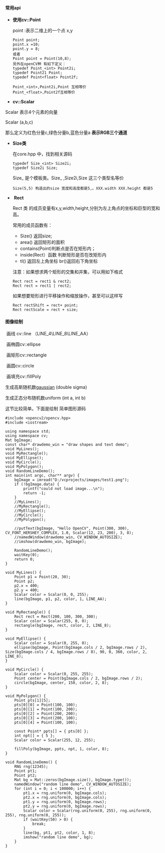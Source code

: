 #### 常用api

- **使用cv::Point**

  point :表示二维上的一个点 x,y

  ```
  Point point;
  point.x =10;
  point.y = 8;
  或者
  Point point = Point(10,8);
  另外在openCV种 有如下定义：
  typedef Point_<int> Point2i;
  typedef Point21 Point;
  typedef Point<float> Point2f;
  
  Point_<int>,Point2i,Point 互相等价
  Point_<float>,Point2f互相等价
  ```

-  **cv::Scalar**

  Scalar 表示4个元素的向量

  Scalar (a,b,c)

  那么定义为红色分量c,绿色分量b,蓝色分量a **表示RGB三个通道**



- **Size类**

  在core.hpp 中，找到相关源码

  ```
  typedef Size_<int> Size2i;
  typedef Size2i Size;
  ```

  Size_ 是个模板类。Size_<int> ,Size2i,Size 这三个类型名等价

  ~~~
  Size(5,5) 构造出的size 宽度和高度都是5,。XXX.width XXX.height 都是5
  ~~~

  

- ​	**Rect**

  Rect 类 的成员变量有x,y,width,height,分别为左上角点的坐标和巨型的宽和高。

  常用的成员函数有：

  - Size() 返回size;
  - area() 返回矩形的面积
  - contains(Point)判断点是否在矩形内；
  - inside(Rect）函数 判断矩形是否在改矩形内
  - tl() 返回左上角坐标  br()返回右下角坐标

  注意：如果想求两个矩形的交集和并集，可以用如下格式

  ~~~；
  Rect rect = rect1 & rect2;
  Rect rect = rect1 | rect2;
  ~~~

  如果想要矩形进行平移操作和缩放操作，甚至可以这样写

  ~~~
  Rect rectShift = rect+ point;
  Rect rectScale = rect + size;
  ~~~

  

  

  

  

  

#### 图像绘制

​	画线 cv::line （LINE_4\LINE_8\LINE_AA）

​	画椭圆cv::ellipse

​	画矩形cv::rectangle

​	画圆cv::circle

​	画填充cv::fillPoly

生成高斯随机数[gaussian](http://docs.opencv.org/3.1.0/d1/dd6/classcv_1_1RNG.html) (double sigma)

生成正态分布随机数uniform (int a, int b)



这节比较简单。下面是绘制 简单图形源码

```
#include <opencv2/opencv.hpp>
#include <iostream>

using namespace std;
using namespace cv;
Mat bgImage;
const char* drawdemo_win = "draw shapes and text demo";
void MyLines();
void MyRectangle();
void MyEllipse();
void MyCircle();
void MyPolygon();
void RandomLineDemo();
int main(int argc, char** argv) {
	bgImage = imread("D:/vcprojects/images/test1.png");
	if (!bgImage.data) {
		printf("could not load image...\n");
		return -1;
	}
	//MyLines();
	//MyRectangle();
	//MyEllipse();
	//MyCircle();
	//MyPolygon();

	//putText(bgImage, "Hello OpenCV", Point(300, 300), CV_FONT_HERSHEY_COMPLEX, 1.0, Scalar(12, 23, 200), 3, 8);
	//namedWindow(drawdemo_win, CV_WINDOW_AUTOSIZE);
	//imshow(drawdemo_win, bgImage);

	RandomLineDemo();
	waitKey(0);
	return 0;
}

void MyLines() {
	Point p1 = Point(20, 30);
	Point p2;
	p2.x = 400;
	p2.y = 400;
	Scalar color = Scalar(0, 0, 255);
	line(bgImage, p1, p2, color, 1, LINE_AA);
}

void MyRectangle() {
	Rect rect = Rect(200, 100, 300, 300);
	Scalar color = Scalar(255, 0, 0);
	rectangle(bgImage, rect, color, 2, LINE_8);
}

void MyEllipse() {
	Scalar color = Scalar(0, 255, 0);
	ellipse(bgImage, Point(bgImage.cols / 2, bgImage.rows / 2), Size(bgImage.cols / 4, bgImage.rows / 8), 90, 0, 360, color, 2, LINE_8);
}

void MyCircle() {
	Scalar color = Scalar(0, 255, 255);
	Point center = Point(bgImage.cols / 2, bgImage.rows / 2);
	circle(bgImage, center, 150, color, 2, 8);
}

void MyPolygon() {
	Point pts[1][5];
	pts[0][0] = Point(100, 100);
	pts[0][1] = Point(100, 200);
	pts[0][2] = Point(200, 200);
	pts[0][3] = Point(200, 100);
	pts[0][4] = Point(100, 100);

	const Point* ppts[] = { pts[0] };
	int npt[] = { 5 };
	Scalar color = Scalar(255, 12, 255);

	fillPoly(bgImage, ppts, npt, 1, color, 8);
}

void RandomLineDemo() {
	RNG rng(12345);
	Point pt1;
	Point pt2;
	Mat bg = Mat::zeros(bgImage.size(), bgImage.type());
	namedWindow("random line demo", CV_WINDOW_AUTOSIZE);
	for (int i = 0; i < 100000; i++) {
		pt1.x = rng.uniform(0, bgImage.cols);
		pt2.x = rng.uniform(0, bgImage.cols);
		pt1.y = rng.uniform(0, bgImage.rows);
		pt2.y = rng.uniform(0, bgImage.rows);
		Scalar color = Scalar(rng.uniform(0, 255), rng.uniform(0, 255), rng.uniform(0, 255));
		if (waitKey(50) > 0) {
			break;
		}
		line(bg, pt1, pt2, color, 1, 8);
		imshow("random line demo", bg);
	}
}



```

